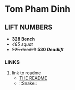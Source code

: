 # Tom Pham Dinh

## LIFT NUMBERS
- **328 Bench**
- *485 squat*
- ~~225 deadlift~~ **530 _Deadlift_** 

### LINKS
1. link to readme
   - [THE README](README.md)
   * ::Snake:: 